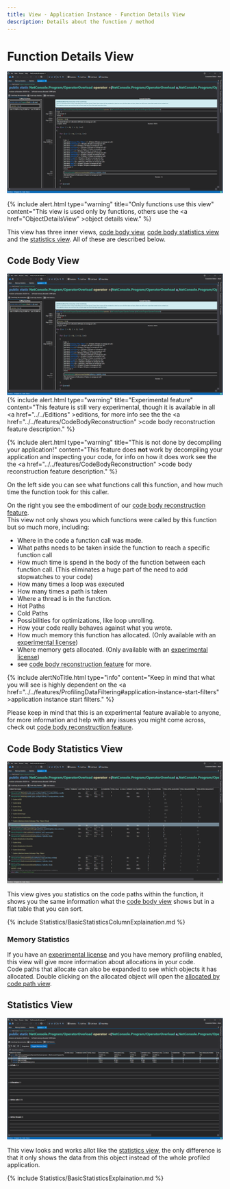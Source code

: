```yaml
---
title: View - Application Instance - Function Details View
description: Details about the function / method
---
```

# Function Details View
![assets/img/ApplicationInstanceWindow/CodeMemberDetailsView.png](../../../assets/img/ApplicationInstanceWindow/CodeMemberDetailsView.png)

{% include alert.html type="warning" title="Only functions use this view" content="This view is used only by functions, others use the <a href=\"ObjectDetailsView\" >object details view</a>." %}

This view has three inner views, [code body view](#code-body-view), [code body statistics view](#code-body-statistics-view) and the [statistics view](#statistics-view). All of these are described below.

## Code Body View
![assets/img/ApplicationInstanceWindow/CodeMemberDetailsView.png](../../../assets/img/ApplicationInstanceWindow/CodeMemberDetailsView.png)
{% include alert.html  type="warning" title="Experimental feature" content="This feature is still very experimental, though it is available in all <a href=\"../../Editions\" >editions</a>, for more info see the the <a href=\"../../features/CodeBodyReconstruction\" >code body reconstruction feature</a> description." %}

{% include alert.html  type="warning" title="This is not done by decompiling your application!" content="This feature does <b>not</b> work by decompiling your application and inspecting your code, for info on how it does work see the the <a href=\"../../features/CodeBodyReconstruction\" >code body reconstruction feature</a> description." %}

On the left side you can see what functions call this function, and how much time the function took for this caller.

On the right you see the embodiment of our [code body reconstruction feature](../../features/CodeBodyReconstruction.md). <br/>
This view not only shows you which functions were called by this function but so much more, including:
- Where in the code a function call was made. 
- What paths needs to be taken inside the function to reach a specific function call 
- How much time is spend in the body of the function between each function call. (This eliminates a huge part of the need to add stopwatches to your code)
- How many times a loop was executed
- How many times a path is taken
- Where a thread is in the function.
- Hot Paths
- Cold Paths
- Possibilities for optimizations, like loop unrolling. 
- How your code really behaves against what you wrote.
- How much memory this function has allocated. (Only available with an [experimental license](../../Editions/Experimental.md))
- Where memory gets allocated. (Only available with an [experimental license](../../Editions/Experimental.md))
- see [code body reconstruction feature](../../features/CodeBodyReconstruction.md) for more.

{% include alertNoTitle.html  type="info" content="Keep in mind that what you will see is highly dependent on the <a href=\"../../features/ProfilingDataFiltering#application-instance-start-filters\" >application instance start filters</a>." %}

Please keep in mind that this is an experimental feature available to anyone, for more information and help with any issues you might come across, check out [code body reconstruction feature](../../features/CodeBodyReconstruction.md).

## Code Body Statistics View
![assets/img/ApplicationInstanceWindow/CodeMemberDetailsViewBodyStats.png](../../../assets/img/ApplicationInstanceWindow/CodeMemberDetailsViewBodyStats.png)

This view gives you statistics on the code paths within the function, it shows you the same information what the [code body view](#code-body-view) shows but in a flat table that you can sort.

{% include Statistics/BasicStatisticsColumnExplaination.md %}

### Memory Statistics
If you have an [experimental license](../../Editions/Experimental.md) and you have memory profiling enabled, this view will give more information about allocations in your code.<br>
Code paths that allocate can also be expanded to see which objects it has allocated. Double clicking on the allocated object will open the [allocated by code path view](AllocatedByCodePathView.md).


## Statistics View
![assets/img/ApplicationInstanceWindow/CodeMemberDetailsViewStatistics.png](../../../assets/img/ApplicationInstanceWindow/CodeMemberDetailsViewStatistics.png)

This view looks and works allot like the [statistics view](StatisticsWindow.md), the only difference is that it only shows the data from this object instead of the whole profiled application.

{% include Statistics/BasicStatisticsExplaination.md %}

<!-- # Application Breadcrumbs
- [Application Instance Window](../ApplicationInstanceDockWindow.md) / 
    - [View Menu](../ApplicationInstanceDockWindow/MenuBar.md#view-menu) / [Statistics View](StatisticsWindow.md) /
    - [View Menu](../ApplicationInstanceDockWindow/MenuBar.md#view-menu) / [Application Explorer](ApplicationExplorer.md) /
    - [View Menu](../ApplicationInstanceDockWindow/MenuBar.md#view-menu) / [Call Tree Rendering](CallTreeRendering.md) /
    - [View Menu](../ApplicationInstanceDockWindow/MenuBar.md#view-menu) / [Call Stack Rendering](CallStackRendering.md) / -->